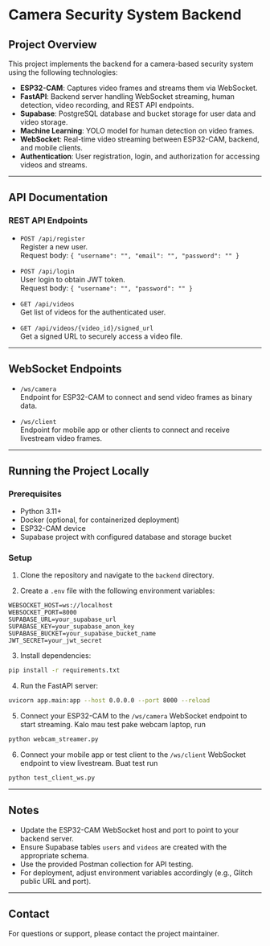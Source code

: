 # Camera Security System Backend

## Project Overview

This project implements the backend for a camera-based security system using the following technologies:

- **ESP32-CAM**: Captures video frames and streams them via WebSocket.
- **FastAPI**: Backend server handling WebSocket streaming, human detection, video recording, and REST API endpoints.
- **Supabase**: PostgreSQL database and bucket storage for user data and video storage.
- **Machine Learning**: YOLO model for human detection on video frames.
- **WebSocket**: Real-time video streaming between ESP32-CAM, backend, and mobile clients.
- **Authentication**: User registration, login, and authorization for accessing videos and streams.

---

## API Documentation

### REST API Endpoints

- `POST /api/register`  
  Register a new user.  
  Request body: `{ "username": "", "email": "", "password": "" }`

- `POST /api/login`  
  User login to obtain JWT token.  
  Request body: `{ "username": "", "password": "" }`

- `GET /api/videos`  
  Get list of videos for the authenticated user.

- `GET /api/videos/{video_id}/signed_url`  
  Get a signed URL to securely access a video file.

---

## WebSocket Endpoints

- `/ws/camera`  
  Endpoint for ESP32-CAM to connect and send video frames as binary data.

- `/ws/client`  
  Endpoint for mobile app or other clients to connect and receive livestream video frames.

---

## Running the Project Locally

### Prerequisites

- Python 3.11+
- Docker (optional, for containerized deployment)
- ESP32-CAM device
- Supabase project with configured database and storage bucket

### Setup

1. Clone the repository and navigate to the `backend` directory.

2. Create a `.env` file with the following environment variables:

```
WEBSOCKET_HOST=ws://localhost
WEBSOCKET_PORT=8000
SUPABASE_URL=your_supabase_url
SUPABASE_KEY=your_supabase_anon_key
SUPABASE_BUCKET=your_supabase_bucket_name
JWT_SECRET=your_jwt_secret
```

3. Install dependencies:

```bash
pip install -r requirements.txt
```

4. Run the FastAPI server:

```bash
uvicorn app.main:app --host 0.0.0.0 --port 8000 --reload
```

5. Connect your ESP32-CAM to the `/ws/camera` WebSocket endpoint to start streaming. Kalo mau test pake webcam laptop, run 
```bash
python webcam_streamer.py 
```

6. Connect your mobile app or test client to the `/ws/client` WebSocket endpoint to view livestream. Buat test run
```bash
python test_client_ws.py 
```

---

## Notes

- Update the ESP32-CAM WebSocket host and port to point to your backend server.
- Ensure Supabase tables `users` and `videos` are created with the appropriate schema.
- Use the provided Postman collection for API testing.
- For deployment, adjust environment variables accordingly (e.g., Glitch public URL and port).

---

## Contact

For questions or support, please contact the project maintainer.
